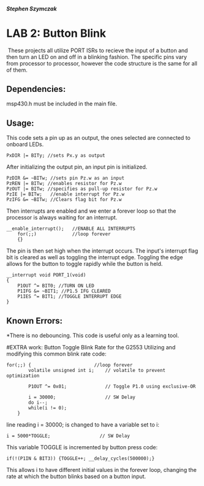 ##### Stephen Szymczak
# LAB 2: Button Blink
 These projects all utilize PORT ISRs to recieve the input of a button and then turn an LED on and off in a blinking fashion. The specific pins vary from processor to processor, however the code structure is the same for all of them.

## Dependencies:
msp430.h must be included in the main file.

## Usage:
This code sets a pin up as an output, the ones selected are connected to onboard LEDs.
```
PxDIR |= BITy; //sets Px.y as output 
```
After initializing the output pin, an input pin is initialized.
```
PzDIR &= ~BITw; //sets pin Pz.w as an input
PzREN |= BITw; //enables resistor for Pz.w
PzOUT |= BITw; //specifies as pull-up resistor for Pz.w
PzIE |= BITw;   //enable interrupt for Pz.w
PzIFG &= ~BITw; //Clears flag bit for Pz.w
```
Then interrupts are enabled and we enter a forever loop so that the processor is always waiting for an interrupt.
```
__enable_interrupt();   //ENABLE ALL INTERRUPTS
    for(;;)             //loop forever
    {}
```
The pin is then set high when the interrupt occurs. The input's interrupt flag bit is cleared as well as toggling the interrupt edge. Toggling the edge allows for the button to toggle rapidly while the button is held.
```
__interrupt void PORT_1(void)
{
    P1OUT ^= BIT0; //TURN ON LED
    P1IFG &= ~BIT1; //P1.5 IFG CLEARED
    P1IES ^= BIT1; //TOGGLE INTERRUPT EDGE
}
```
## Known Errors:
*There is no debouncing. This code is useful only as a learning tool.

#EXTRA work: Button Toggle Blink Rate for the G2553
Utilizing and modifying this common blink rate code:
```
for(;;) {                       //loop forever
		volatile unsigned int i;	// volatile to prevent optimization

		P1OUT ^= 0x01;				// Toggle P1.0 using exclusive-OR

		i = 30000;					// SW Delay
		do i--;
		while(i != 0);
	}
```
line reading i = 30000; is changed to have a variable set to i:
```
i = 5000*TOGGLE;                  // SW Delay
```
This variable TOGGLE is incremented by button press code:
```
if(!(P1IN & BIT3)) {TOGGLE++; __delay_cycles(500000);}
```
This allows i to have different initial values in the forever loop, changing the rate at which the button blinks based on a button input.


